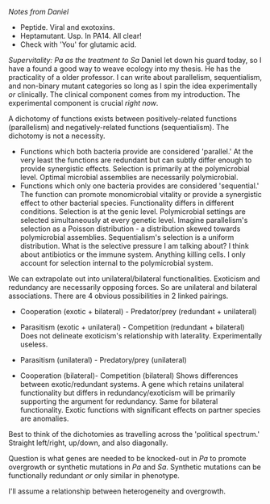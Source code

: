 *Notes from Daniel*
- Peptide. Viral and exotoxins.
- Heptamutant. Usp. In PA14. All clear!
- Check with 'You' for glutamic acid.

*Supervitality: Pa as the treatment to Sa*
Daniel let down his guard today, so I have a found a good way to weave ecology into my thesis. He has the practicality of a older professor. I can write about parallelism, sequentialism, and non-binary mutant categories so long as I spin the idea experimentally *or* clinically. The clinical component comes from my introduction. The experimental component is crucial *right now*.

A dichotomy of functions exists between positively-related functions (parallelism) and negatively-related functions (sequentialism). The dichotomy is not a necessity.
- Functions which both bacteria provide are considered 'parallel.' At the very least the functions are redundant but can subtly differ enough to provide synergistic effects. Selection is primarily at the polymicrobial level. Optimal microbial assemblies are necessarily polymicrobial.
- Functions which only one bacteria provides are considered 'sequential.' The function can promote monomicrobial vitality or provide a synergistic effect to other bacterial species. Functionality differs in different conditions. Selection is at the genic level. Polymicrobial settings are selected simultaneously at every genetic level.
Imagine parallelism's selection as a Poisson distribution - a distribution skewed towards polymicrobial assemblies. Sequentialism's selection is a uniform distribution.
What is the selective pressure I am talking about? I think about antibiotics or the immune system. Anything killing cells. I only account for selection internal to the polymicrobial system.

We can extrapolate out into unilateral/bilateral functionalities. Exoticism and redundancy are necessarily opposing forces. So are unilateral and bilateral associations. There are 4 obvious possibilities in 2 linked pairings.
- Cooperation (exotic + bilateral) - Predator/prey (redundant + unilateral)
- Parasitism (exotic + unilateral) - Competition (redundant + bilateral)
Does not delineate exoticism's relationship with laterality. Experimentally useless.

- Parasitism (unilateral) - Predatory/prey (unilateral)
- Cooperation (bilateral)- Competition (bilateral)
Shows differences between exotic/redundant systems. A gene which retains unilateral functionality but differs in redundancy/exoticism will be primarily supporting the argument for redundancy. Same for bilateral functionality. Exotic functions with significant effects on partner species are anomalies.

Best to think of the dichotomies as travelling across the 'political spectrum.' Straight left/right, up/down, and also diagonally.

Question is what genes are needed to be knocked-out in *Pa* to promote overgrowth or synthetic mutations in *Pa* and *Sa*. Synthetic mutations can be functionally redundant *or* only similar in phenotype.

I'll assume a relationship between heterogeneity and overgrowth.